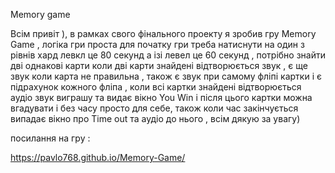 Memory game

Всім привіт ), в рамках свого фінального проекту я зробив гру Memory Game , логіка гри проста для початку гри треба натиснути на один з рівнів хард левкл це 80 секунд а ізі левел це 60 секунд , потрібно знайти дві однакові карти коли дві карти знайдені відтворюється звук  , є ще звук коли карта не правильна , також є звук при самому фліпі картки і є підрахунок кожного фліпа , коли всі картки знайдені відтворюється аудіо звук виграшу та видає вікно You Win і після цього картки можна вгадувати і без часу просто для себе, також коли  час закінчується випадає вікно про Time out та аудіо до нього , всім дякую за увагу)

посилання на гру :

https://pavlo768.github.io/Memory-Game/